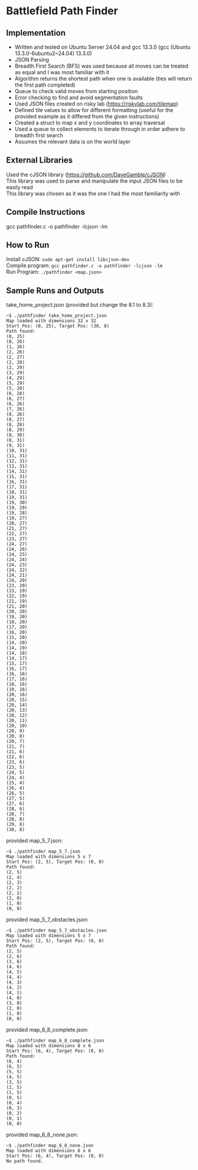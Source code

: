 # Battlefield Path Finder

## Implementation
- Written and tested on Ubuntu Server 24.04 and gcc 13.3.0 (gcc (Ubuntu 13.3.0-6ubuntu2~24.04) 13.3.0)
- JSON Parsing
- Breadth First Search (BFS) was used because all moves can be treated as equal and I was most familiar with it
- Algorithm returns the shortest path when one is available (ties will return the first path completed)
- Queue to check valid moves from starting position
- Error checking to find and avoid segmentation faults
- Used JSON files created on risky lab (https://riskylab.com/tilemap)
- Defined tile values to allow for different formatting (useful for the provided example as it differed from the given instructions)
- Created a struct to map x and y coordinates to array traversal
- Used a queue to collect elements to iterate through in order adhere to breadth first search
- Assumes the relevant data is on the world layer

## External Libraries
Used the cJSON library (https://github.com/DaveGamble/cJSON) \
This library was used to parse and manipulate the input JSON files to be easily read \
This library was chosen as it was the one I had the most familiarity with

## Compile Instructions
gcc pathfinder.c -o pathfinder -lcjson -lm

## How to Run
Install cJSON: `sudo apt-get install libcjson-dev` \
Compile program: `gcc pathfinder.c -o pathfinder -lcjson -lm ` \
Run Program: `./pathfinder <map.json>`

## Sample Runs and Outputs
take_home_project.json (provided but change the 8.1 to 8.3):
```
~$ ./pathfinder take_home_project.json
Map loaded with dimensions 32 x 32
Start Pos: (0, 25), Target Pos: (30, 8)
Path found:
(0, 25)
(0, 26)
(1, 26)
(2, 26)
(2, 27)
(2, 28)
(2, 29)
(3, 29)
(4, 29)
(5, 29)
(5, 28)
(6, 28)
(6, 27)
(6, 26)
(7, 26)
(8, 26)
(8, 27)
(8, 28)
(8, 29)
(8, 30)
(8, 31)
(9, 31)
(10, 31)
(11, 31)
(12, 31)
(13, 31)
(14, 31)
(15, 31)
(16, 31)
(17, 31)
(18, 31)
(19, 31)
(19, 30)
(19, 29)
(19, 28)
(19, 27)
(20, 27)
(21, 27)
(22, 27)
(23, 27)
(24, 27)
(24, 26)
(24, 25)
(24, 24)
(24, 23)
(24, 22)
(24, 21)
(24, 20)
(23, 20)
(23, 19)
(22, 19)
(21, 19)
(21, 20)
(20, 20)
(19, 20)
(18, 20)
(17, 20)
(16, 20)
(15, 20)
(14, 20)
(14, 19)
(14, 18)
(14, 17)
(15, 17)
(16, 17)
(16, 16)
(17, 16)
(18, 16)
(19, 16)
(20, 16)
(20, 15)
(20, 14)
(20, 13)
(20, 12)
(20, 11)
(20, 10)
(20, 9)
(20, 8)
(20, 7)
(21, 7)
(21, 6)
(22, 6)
(23, 6)
(23, 5)
(24, 5)
(24, 4)
(25, 4)
(26, 4)
(26, 5)
(27, 5)
(27, 6)
(28, 6)
(28, 7)
(28, 8)
(29, 8)
(30, 8)
```
provided map_5_7.json:
```
~$ ./pathfinder map_5_7.json
Map loaded with dimensions 5 x 7
Start Pos: (2, 5), Target Pos: (0, 0)
Path found:
(2, 5)
(2, 4)
(2, 3)
(2, 2)
(2, 1)
(2, 0)
(1, 0)
(0, 0)
```

provided map_5_7_obstacles.json:
```
~$ ./pathfinder map_5_7_obstacles.json
Map loaded with dimensions 5 x 7
Start Pos: (2, 5), Target Pos: (0, 0)
Path found:
(2, 5)
(2, 6)
(3, 6)
(4, 6)
(4, 5)
(4, 4)
(4, 3)
(4, 2)
(4, 1)
(4, 0)
(3, 0)
(2, 0)
(1, 0)
(0, 0)
```

provided map_6_8_complete.json:
```
~$ ./pathfinder map_6_8_complete.json
Map loaded with dimensions 8 x 6
Start Pos: (6, 4), Target Pos: (0, 0)
Path found:
(6, 4)
(6, 5)
(5, 5)
(4, 5)
(3, 5)
(2, 5)
(1, 5)
(0, 5)
(0, 4)
(0, 3)
(0, 2)
(0, 1)
(0, 0)
```

provided map_6_8_none.json:
```
~$ ./pathfinder map_6_8_none.json
Map loaded with dimensions 8 x 6
Start Pos: (6, 4), Target Pos: (0, 0)
No path found.
```
